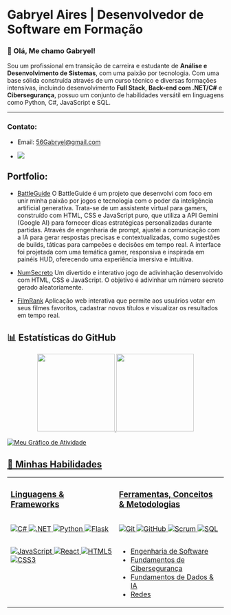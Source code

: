 # Gabryel Aires | Desenvolvedor de Software em Formação

### 👋 Olá, Me chamo Gabryel!

Sou um profissional em transição de carreira e estudante de **Análise e Desenvolvimento de Sistemas**, com uma paixão por tecnologia. Com uma base sólida construída através de um curso técnico e diversas formações intensivas, incluindo desenvolvimento **Full Stack**, **Back-end com .NET/C#** e **Cibersegurança**, possuo um conjunto de habilidades versátil em linguagens como Python, C#, JavaScript e SQL.

<!--Minha trajetória profissional anterior, que inclui atuação na administração pública e no exército, me proporcionou competências valiosas como **disciplina, resiliência, organização e comunicação eficaz**. Hoje, busco unir essa maturidade profissional ao meu conhecimento técnico para atuar como Desenvolvedor de Software.

> Meu objetivo é encontrar uma **oportunidade de estágio** onde eu possa aplicar minha capacidade de aprendizado rápido e minha dedicação para colaborar em projetos desafiadores.

---

### 🛠️ Para alcançar este objetivo, estas são minhas atuais áreas de foco:

- **💻 Desenvolvimento Back-end:** Aprofundando em .NET/C# para a criação de sistemas robustos e escaláveis.

- **🌐 Desenvolvimento Full Stack:** Construindo aplicações de ponta a ponta com Python, Flask, React e JavaScript.

- **🛡️ Fundamentos de Cibersegurança:** Porque acredito que um ótimo software é, acima de tudo, um software seguro.

- **🤖 Inteligência Artificial:** Explorando o uso de APIs como a Gemini para projetos inovadores.
-->

---

### Contato:
- Email: 56Gabryel@gmail.com
- <p align="left">
  <a href="https://www.linkedin.com/in/airesgabryel" target="_blank">
    <img src="https://img.shields.io/badge/LinkedIn-0077B5?style=for-the-badge&logo=linkedin&logoColor=white" />
  </a>
</p>


## Portfolio:

- [BattleGuide](https://github.com/AiresGabryel/BattleGuide)
O BattleGuide é um projeto que desenvolvi com foco em unir minha paixão por jogos e tecnologia com o poder da inteligência artificial generativa. Trata-se de um assistente virtual para gamers, construído com HTML, CSS e JavaScript puro, que utiliza a API Gemini (Google AI) para fornecer dicas estratégicas personalizadas durante partidas.
Através de engenharia de prompt, ajustei a comunicação com a IA para gerar respostas precisas e contextualizadas, como sugestões de builds, táticas para campeões e decisões em tempo real. A interface foi projetada com uma temática gamer, responsiva e inspirada em painéis HUD, oferecendo uma experiência imersiva e intuitiva.
  
- [NumSecreto](https://github.com/AiresGabryel/NumSecreto)
Um divertido e interativo jogo de adivinhação desenvolvido com HTML, CSS e JavaScript. O objetivo é adivinhar um número secreto gerado aleatoriamente.

- [FilmRank](https://github.com/AiresGabryel/FilmRank)
Aplicação web interativa que permite aos usuários votar em seus filmes favoritos, cadastrar novos títulos e visualizar os resultados em tempo real.

## 📊 Estatísticas do GitHub

<div align="center">
<a href="https://github.com/AiresGabryel">
<img loading="lazy" height="180em" src="https://github-readme-stats.vercel.app/api/top-langs/?username=AiresGabryel&layout=compact&langs_count=7&theme=dracula"/>
<img loading="lazy" height="180em" src="https://github-readme-stats.vercel.app/api?username=AiresGabryel&show_icons=true&theme=dracula&include_all_commits=true&count_private=true"/>
</div>

![Meu Gráfico de Atividade](https://github-readme-activity-graph.vercel.app/graph?username=AiresGabryel&bg_color=0d1117&color=ffffff&line=3b82f6&point=9333ea&area=true&hide_border=true)


## 🚀 Minhas Habilidades
<table>
  <tr>
    <td valign="top" width="50%">
      <h3>Linguagens & Frameworks</h3>
      <div style="display: flex; flex-direction: column; align-items: flex-start;">
        <p>
          <img src="https://img.shields.io/badge/C%23-239120?style=for-the-badge&logo=c-sharp&logoColor=white" alt="C#" />
          <img src="https://img.shields.io/badge/.NET-512BD4?style=for-the-badge&logo=dotnet&logoColor=white" alt=".NET" />
          <img src="https://img.shields.io/badge/Python-3776AB?style=for-the-badge&logo=python&logoColor=white" alt="Python" />
          <img src="https://img.shields.io/badge/Flask-000000?style=for-the-badge&logo=flask&logoColor=white" alt="Flask" />
        </p>
        <p>
          <img src="https://img.shields.io/badge/JavaScript-F7DF1E?style=for-the-badge&logo=javascript&logoColor=black" alt="JavaScript" />
          <img src="https://img.shields.io/badge/React-20232A?style=for-the-badge&logo=react&logoColor=61DAFB" alt="React" />
          <img src="https://img.shields.io/badge/HTML5-E34F26?style=for-the-badge&logo=html5&logoColor=white" alt="HTML5" />
          <img src="https://img.shields.io/badge/CSS3-1572B6?style=for-the-badge&logo=css3&logoColor=white" alt="CSS3" />
        </p>
      </div>
    </td>
    <td valign="top" width="50%">
      <h3>Ferramentas, Conceitos & Metodologias</h3>
      <div style="display: flex; flex-direction: column; align-items: flex-start;">
        <p>
          <img src="https://img.shields.io/badge/Git-F05032?style=for-the-badge&logo=git&logoColor=white" alt="Git" />
          <img src="https://img.shields.io/badge/GitHub-181717?style=for-the-badge&logo=github&logoColor=white" alt="GitHub" />
          <img src="https://img.shields.io/badge/Scrum-0073CF?style=for-the-badge&logo=scrum&logoColor=white" alt="Scrum" />
          <img src="https://img.shields.io/badge/SQL-025E8C?style=for-the-badge&logo=microsoft-sql-server&logoColor=white" alt="SQL" />
        </p>
        <ul>
          <li>Engenharia de Software</li>
          <li>Fundamentos de Cibersegurança</li>
          <li>Fundamentos de Dados & IA</li>
          <li>Redes</li>
        </ul>
      </div>
    </td>
  </tr>
</table>
